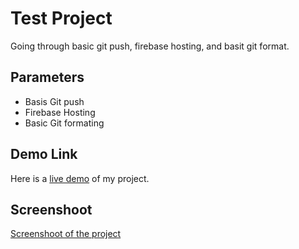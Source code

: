# Test Project
Going through basic git push, firebase hosting, and basit git format.

## Parameters
- Basis Git push
- Firebase Hosting
- Basic Git formating

## Demo Link
Here is a [live demo](https://elyd-testproject.web.app) of my project.

## Screenshoot
[Screenshoot of the project](https://github.com/elydaniels/testproject/blob/main/image/demo-screenshoot.png)
